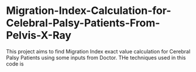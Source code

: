# Migration-Index-Calculation-for-Celebral-Palsy-Patients-From-Pelvis-X-Ray
This project aims to find Migration Index exact value calculation for Cerebral Palsy Patients using some inputs from Doctor.
THe techniques used in this code is 

